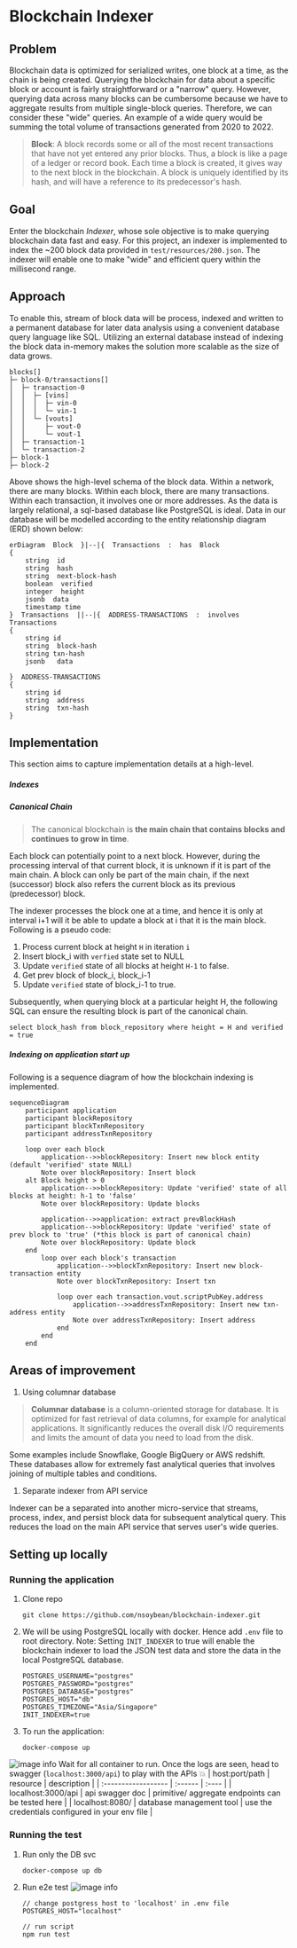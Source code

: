 # Blockchain Indexer



## Problem
Blockchain data is optimized for serialized writes, one block at a time, as the chain is being created. Querying the blockchain for data about a specific block or account is fairly straightforward or a "narrow" query. However, querying data across many blocks can be cumbersome because we have to aggregate results from multiple single-block queries. Therefore, we can consider these "wide" queries.  An example of a wide query would be summing the total volume of transactions generated from 2020 to 2022. 

> **Block**:
> A block records some or all of the most recent transactions that have not yet entered any prior blocks. Thus, a block is like a page of a ledger or record book. Each time a block is created, it gives way to the next block in the blockchain. A block is uniquely identified by its hash, and will have a reference to its predecessor's hash. 
## Goal
Enter the blockchain _Indexer_, whose sole objective is to make querying blockchain data fast and easy. For this project, an indexer is implemented to index the ~200 block data provided in `test/resources/200.json`. The indexer will enable one to make "wide" and efficient query within the millisecond range.

## Approach
To enable this, stream of block data will be process, indexed and written to a permanent database for later data analysis using a convenient database query language like SQL. Utilizing an external database instead of indexing the block data in-memory makes the solution more scalable as the size of data grows.

```
blocks[]
├─ block-0/transactions[]
│  ├─ transaction-0
│  │  ├─ [vins]
│  │  │  ├─ vin-0
│  │  │  └─ vin-1
│  │  └─ [vouts]
│  │     ├─ vout-0
│  │     └─ vout-1
│  ├─ transaction-1
│  └─ transaction-2
├─ block-1
├─ block-2
```
Above shows the high-level schema of the block data. Within a network, there are many blocks. Within each block, there are many transactions. Within each transaction, it involves one or more addresses. As the data is largely relational, a sql-based database like PostgreSQL is ideal. Data in our database will be modelled according to the entity relationship diagram (ERD) shown below:
```mermaid
erDiagram  Block  }|--|{  Transactions  :  has  Block  
{  
	string  id   
	string  hash  
	string  next-block-hash
	boolean  verified
	integer  height
	jsonb  data
	timestamp time
}  Transactions  ||--|{  ADDRESS-TRANSACTIONS  :  involves  Transactions  
{  
	string id
	string  block-hash  
	string txn-hash
	jsonb	data
	  
}  ADDRESS-TRANSACTIONS  
{  
	string id
	string  address  
	string  txn-hash   
}
```
## Implementation
This section aims to capture implementation details at a high-level.
##### Indexes
##### Canonical Chain
> The canonical blockchain is **the main chain that contains blocks and continues to grow in time**.

Each block can potentially point to a next block. However, during the processing interval of that current block, it is unknown if it is part of the main chain. A block can only be part of the main chain, if the next (successor) block also refers the current block as its previous (predecessor) block. 

The indexer processes the block one at a time, and hence it is only at interval i+1 will it be able to update a block at i that it is the main block. Following is a pseudo code:
1. Process current block at height `H` in iteration `i`
2. Insert block_i with `verfied` state set to NULL
3. Update `verified` state of all blocks at height `H-1`  to false. 
4. Get prev block of block_i, block_i-1
5. Update `verified` state of block_i-1  to true.  

Subsequently, when querying block at a particular height H, the following SQL can ensure the resulting block is part of the canonical chain.
```
select block_hash from block_repository where height = H and verified = true
```

##### Indexing on application start up
Following is a sequence diagram of how the blockchain indexing is implemented.
```mermaid
sequenceDiagram
    participant application
    participant blockRepository
    participant blockTxnRepository
    participant addressTxnRepository

    loop over each block
        application-->>blockRepository: Insert new block entity (default 'verified' state NULL)
        Note over blockRepository: Insert block
    alt Block height > 0
        application-->>blockRepository: Update 'verified' state of all blocks at height: h-1 to 'false'
        Note over blockRepository: Update blocks    

        application-->>application: extract prevBlockHash
        application-->>blockRepository: Update 'verified' state of prev block to 'true' (*this block is part of canonical chain)
        Note over blockRepository: Update block    
    end    
        loop over each block's transaction
            application-->>blockTxnRepository: Insert new block-transaction entity
            Note over blockTxnRepository: Insert txn
            
            loop over each transaction.vout.scriptPubKey.address
                application-->>addressTxnRepository: Insert new txn-address entity
                Note over addressTxnRepository: Insert address
            end
        end
    end
```

## Areas of improvement
1. Using columnar database 
> **Columnar database** is a column-oriented storage for database. It is optimized for fast retrieval of data columns, for example for analytical applications. It significantly reduces the overall disk I/O requirements and limits the amount of data you need to load from the disk.
> 
Some examples include Snowflake, Google BigQuery or AWS redshift. These databases allow for extremely fast analytical queries that involves joining of multiple tables and conditions.

1. Separate indexer from API service

Indexer can be a separated into another micro-service that streams, process, index, and persist block data for subsequent analytical query. This reduces the load on the main API service that serves user's wide queries.

## Setting up locally
### Running the application
1. Clone repo
	```
	git clone https://github.com/nsoybean/blockchain-indexer.git
	```

3. We will be using PostgreSQL locally with docker. Hence add `.env` file to root directory. 
Note: Setting `INIT_INDEXER` to true will enable the blockchain indexer to load the JSON test data and store the data in the local PostgreSQL database.
	```
	POSTGRES_USERNAME="postgres"
	POSTGRES_PASSWORD="postgres"
	POSTGRES_DATABASE="postgres"
	POSTGRES_HOST="db"
	POSTGRES_TIMEZONE="Asia/Singapore"
	INIT_INDEXER=true
	```
4. To run the application: 
	```
	docker-compose up
	```
 ![image info](./doc/app_logs.png)
Wait for all container to run. Once the logs are seen, head to swagger (`localhost:3000/api`) to play with the APIs 💥
| host:port/path | resource | description |
|  :------------------  |  :------  |  :----  |
| localhost:3000/api | api swagger doc | primitive/ aggregate endpoints can be tested here |
| localhost:8080/ | database management tool | use the credentials configured in your env file |

### Running the test
1. Run only the DB svc
	```
	docker-compose up db
	```
2. Run e2e test
   ![image info](./doc/e2e_test.png)
	```
 	// change postgress host to 'localhost' in .env file
	POSTGRES_HOST="localhost"

 	// run script
	npm run test
	```
